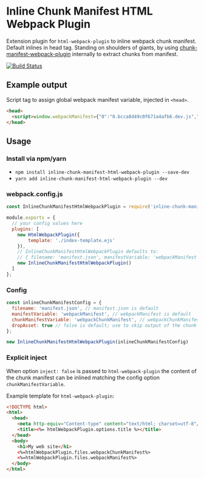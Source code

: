 # Inline Chunk Manifest HTML Webpack Plugin
Extension plugin for `html-webpack-plugin` to inline webpack chunk manifest. Default inlines in head tag.
Standing on shoulders of giants, by using [chunk-manifest-webpack-plugin](https://github.com/soundcloud/chunk-manifest-webpack-plugin) internally to extract chunks from manifest.

[![Build Status](https://travis-ci.org/jouni-kantola/inline-chunk-manifest-html-webpack-plugin.svg?branch=master)](https://travis-ci.org/jouni-kantola/inline-chunk-manifest-html-webpack-plugin)

## Example output
Script tag to assign global webpack manifest variable, injected in `<head>`.
```html
<head>
  <script>window.webpackManifest={"0":"0.bcca8d49c0f671a4afb6.dev.js","1":"1.6617d1b992b44b0996dc.dev.js"}</script>
</head>
```

## Usage

### Install via npm/yarn
- `npm install inline-chunk-manifest-html-webpack-plugin --save-dev`
- `yarn add inline-chunk-manifest-html-webpack-plugin --dev`

### webpack.config.js
```javascript
const InlineChunkManifestHtmlWebpackPlugin = require('inline-chunk-manifest-html-webpack-plugin');

module.exports = {
  // your config values here
  plugins: [
    new HtmlWebpackPlugin({
        template: './index-template.ejs'
    }),
    // InlineChunkManifestHtmlWebpackPlugin defaults to:
    // { filename: 'manifest.json', manifestVariable: 'webpackManifest', chunkManifestVariable: 'webpackChunkManifest', dropAsset: false }
    new InlineChunkManifestHtmlWebpackPlugin()
  ]
};
```

### Config
```javascript
const inlineChunkManifestConfig = {
  filename: 'manifest.json', // manifest.json is default
  manifestVariable: 'webpackManifest', // webpackManifest is default
  chunkManifestVariable: 'webpackChunkManifest', // webpackChunkManifest is default; use in html-webpack-plugin template
  dropAsset: true // false is default; use to skip output of the chunk manifest asset (removes manifest.json)
};

new InlineChunkManifestHtmlWebpackPlugin(inlineChunkManifestConfig)
```

### Explicit inject
When option `inject: false` is passed to `html-webpack-plugin` the content of the chunk manifest can be inlined matching the config option `chunkManifestVariable`.

Example template for `html-webpack-plugin`:
```html
<!DOCTYPE html>
<html>
  <head>
    <meta http-equiv="Content-type" content="text/html; charset=utf-8"/>
    <title><%= htmlWebpackPlugin.options.title %></title>
  </head>
  <body>
    <h1>My web site</h1>
    <%=htmlWebpackPlugin.files.webpackChunkManifest%>
    <%=htmlWebpackPlugin.files.webpackManifest%>
  </body>
</html>
```
